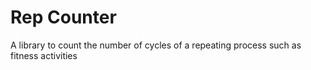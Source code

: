 # Rep Counter
A library to count the number of cycles of a repeating process such as fitness activities
